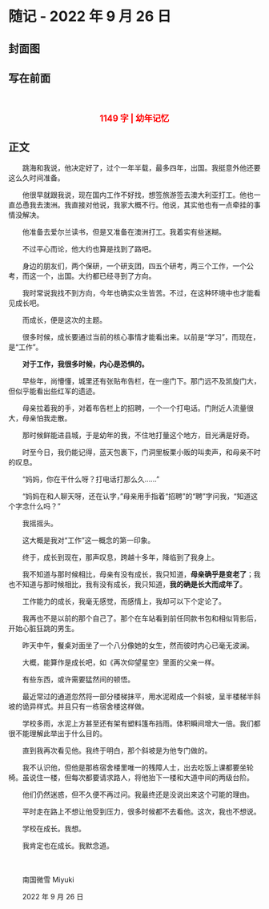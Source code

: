 # 随记 - 2022 年 9 月 26 日

## 封面图

## 写在前面

　　<p style="color:red; text-align:center; font-weight:bold; font-size:larger;">1149 字 | 幼年记忆</p>

## 正文

　　跳海和我说，他决定好了，过个一年半载，最多四年，出国。我挺意外他还要这么久时间准备。

　　他很早就跟我说，现在国内工作不好找，想签旅游签去澳大利亚打工。他也一直怂恿我去澳洲。我直接对他说，我家大概不行。他说，其实他也有一点牵挂的事情没解决。

　　他准备去爱尔兰读书，但是又准备在澳洲打工。我着实有些迷糊。

　　不过平心而论，他大约也算是找到了路吧。

　　身边的朋友们，两个保研，一个研支团，四五个研考，两三个工作，一个公考，而这一个，出国。大约都已经寻到了方向。

　　我时常说我找不到方向，今年也确实众生皆苦。不过，在这种环境中也才能看见成长吧。

　　而成长，便是这次的主题。

　　很多时候，成长要通过当前的核心事情才能看出来。以前是“学习”，而现在，是“工作”。

　　**对于工作，我很多时候，内心是恐惧的。**

　　早些年，尚懵懂，城里还有张贴布告栏，在一座门下。那门远不及凯旋门大，但似乎能看出些红军的遗迹。

　　母亲拉着我的手，对着布告栏上的招聘，一个一个打电话。门附近人流量很大，母亲怕我走散。

　　那时候鲜能进县城，于是幼年的我，不住地打量这个地方，目光满是好奇。

　　时至今日，我仍能记得，蓝天包裹下，门洞里板栗小贩的叫卖声，和母亲不时的叹息。

　　“妈妈，你在干什么呀？打电话打那么久……”

　　“妈妈在和人聊天呀，还在认字，”母亲用手指着“招聘”的“聘”字问我，“知道这个字念什么吗？”

　　我摇摇头。

　　这大概是我对“工作”这一概念的第一印象。

　　终于，成长到现在，那声叹息，跨越十多年，降临到了我身上。

　　我不知道与那时候相比，母亲有没有成长，我只知道，**母亲确乎是变老了**；我也不知道与那时候相比，我有没有成长，我只知道，**我的确是长大而成年了**。

　　工作能力的成长，我毫无感觉，而感情上，我却可以下个定论了。

　　我再也不是以前的那个自己了。那个在车站看到前任同款书包和相似背影后，开始心脏狂跳的男生。

　　昨天中午，餐桌对面坐了一个八分像她的女生，然而彼时内心已毫无波澜。

　　大概，能算作是成长吧，如《再次仰望星空》里面的父亲一样。

　　有些东西，或许需要猛然间的顿悟。

　　最近常过的通道忽然将一部分楼梯抹平，用水泥砌成一个斜坡，呈半楼梯半斜坡的诡异样式。并且只有一栋宿舍楼这样做。

　　学校多雨，水泥上方甚至还有架有塑料篷布挡雨。体积瞬间增大一倍。我们都很不能理解此举出于什么目的。

　　直到我再次看见他。我终于明白，那个斜坡是为他专门做的。

　　我不认识他，但他是那栋宿舍楼里唯一的残障人士，出去吃饭上课都要坐轮椅。虽说住一楼，但每次都要请求路人，将他抬下一楼和大道中间的两级台阶。

　　他们仍然迷惑，但不久便不再过问。我最终还是没说出来这个可能的理由。

　　平时走在路上不想让他受到压力，很多时候都不去看他。这次，我也不想说。

　　学校在成长。我想。

　　我肯定也在成长。我默念道。

　　<br>

　　南国微雪 Miyuki

　　2022 年 9 月 26 日